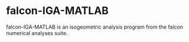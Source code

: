 # falcon-IGA-MATLAB
falcon-IGA-MATLAB is an isogeometric analysis program from the falcon numerical analyses suite.
